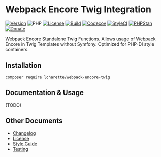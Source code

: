 # Webpack Encore Twig Integration

[![Version](https://img.shields.io/packagist/v/lcharette/webpack-encore-twig)](https://github.com/lcharette/webpack-encore-twig/releases)
![PHP](https://img.shields.io/packagist/php-v/lcharette/webpack-encore-twig/main?color=brightgreen)
[![License](https://img.shields.io/badge/license-MIT-brightgreen.svg)](LICENSE)
[![Build](https://img.shields.io/github/workflow/status/lcharette/webpack-encore-twig/Build/main?logo=github)](https://github.com/lcharette/webpack-encore-twig/actions)
[![Codecov](https://codecov.io/gh/lcharette/webpack-encore-twig/branch/main/graph/badge.svg)](https://app.codecov.io/gh/lcharette/webpack-encore-twig/branch/main)
[![StyleCI](https://github.styleci.io/repos/444619108/shield?branch=main&style=flat)](https://github.styleci.io/repos/444619108)
[![PHPStan](https://img.shields.io/github/workflow/status/lcharette/webpack-encore-twig/PHPStan/main?label=PHPStan)](https://github.com/lcharette/webpack-encore-twig/actions/workflows/PHPStan.yml)
[![Donate](https://img.shields.io/badge/Donate-Buy%20Me%20a%20Coffee-blue.svg)](https://ko-fi.com/lcharette)

Webpack Encore Standalone Twig Functions. Allows usage of Webpack Encore in Twig Templates without Symfony. Optimized for PHP-DI style containers.

## Installation
```
composer require lcharette/webpack-encore-twig
```

## Documentation & Usage

(TODO)

## Other Documents
- [Changelog](CHANGELOG.md)
- [License](LICENSE)
- [Style Guide](.github/STYLE-GUIDE.md)
- [Testing](.github/RUNNING_TESTS.md)
